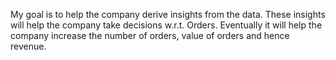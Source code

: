 My goal is to help the company derive insights from the data. These insights will help the company take decisions w.r.t. Orders. Eventually it will help the company increase the number of orders, value of orders and hence revenue.
